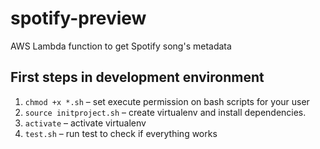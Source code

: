 # spotify-preview
AWS Lambda function to get Spotify song's metadata

## First steps in development environment
1. `chmod +x *.sh` – set execute permission on bash scripts for your user
2. `source initproject.sh` – create virtualenv and install dependencies.
3. `activate` – activate virtualenv
4. `test.sh` – run test to check if everything works